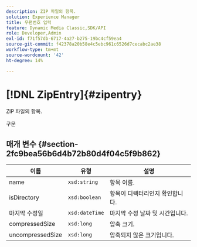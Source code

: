 ```yaml
---
description: ZIP 파일의 항목.
solution: Experience Manager
title: 우편번호 입력
feature: Dynamic Media Classic,SDK/API
role: Developer,Admin
exl-id: f71f57db-6717-4a27-b275-19bc4cf59ea4
source-git-commit: f42378a20b58e4c5ebc961c6526d7cecabc2ae38
workflow-type: tm+mt
source-wordcount: '42'
ht-degree: 14%

---
```


# [!DNL ZipEntry]{#zipentry}

ZIP 파일의 항목.

구문

## 매개 변수 {#section-2fc9bea56b6d4b72b80d4f04c5f9b862}

| 이름 | 유형 | 설명 |
|---|---|---|
| name | `xsd:string` | 항목 이름. |
| isDirectory | `xsd:boolean` | 항목이 디렉터리인지 확인합니다. |
| 마지막 수정일 | `xsd:dateTime` | 마지막 수정 날짜 및 시간입니다. |
| compressedSize | `xsd:long` | 압축 크기. |
| uncompressedSize | `xsd:long` | 압축되지 않은 크기입니다. |
